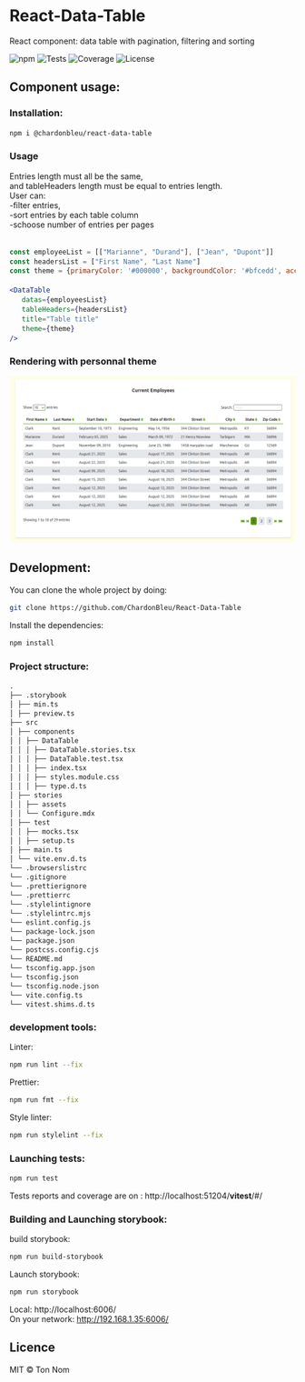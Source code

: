 # React-Data-Table
React component: data table with pagination, filtering and sorting

![npm](https://img.shields.io/npm/v/@chardonbleu/react-data-table)
![Tests](https://github.com/votre-username/votre-repo/workflows/CI/badge.svg)
![Coverage](https://img.shields.io/codecov/c/github/votre-username/votre-repo)
![License](https://img.shields.io/npm/l/@chardonbleu/react-data-table)
## Component usage:

   ### Installation:
   ```bash
   npm i @chardonbleu/react-data-table
   ```
   ### Usage 

Entries length must all be the same,  
 and tableHeaders length must be equal to entries length.  
 User can:   
    -filter entries,  
    -sort entries by each table column  
    -schoose number of entries per pages  
 
   
  ```jsx
 
  const employeeList = [["Marianne", "Durand"], ["Jean", "Dupont"]]
  const headersList = ["First Name", "Last Name"]
  const theme = {primaryColor: '#000000', backgroundColor: '#bfcedd', accentColor: '#3c56e7'}
 
  <DataTable
     datas={employeesList}
     tableHeaders={headersList}
     title="Table title"
     theme={theme}
  />
 
  ```

  ### Rendering with personnal theme

  ![HRNet](https://github.com/ChardonBleu/React-Data-Table/blob/main/src/public/DataTableExample.png)

## Development:

You can clone the whole project by doing:

```bash
git clone https://github.com/ChardonBleu/React-Data-Table
```

Install the dependencies:

```bash
npm install
```

### Project structure:

```
.
├── .storybook
│ ├── min.ts
│ ├── preview.ts
├── src
│ ├── components
│ │ ├── DataTable
│ │ │ ├── DataTable.stories.tsx
│ │ │ ├── DataTable.test.tsx
│ │ │ ├── index.tsx
│ │ │ ├── styles.module.css
│ │ │ ├── type.d.ts
│ ├── stories
│ │ ├── assets
│ │ └── Configure.mdx
│ ├── test
│ │ ├── mocks.tsx
│ │ ├── setup.ts
│ ├── main.ts
│ └── vite.env.d.ts
└── .browserslistrc
└── .gitignore
└── .prettierignore
└── .prettierrc
└── .stylelintignore
└── .stylelintrc.mjs
└── eslint.config.js
└── package-lock.json
└── package.json
└── postcss.config.cjs
└── README.md
└── tsconfig.app.json
└── tsconfig.json
└── tsconfig.node.json
└── vite.config.ts
└── vitest.shims.d.ts
```

### development tools:

Linter:
```bash
npm run lint --fix
```

Prettier:
```bash
npm run fmt --fix
```

Style linter:
```bash
npm run stylelint --fix
```

### Launching tests:

```bash
npm run test
```
Tests reports and coverage are on : http://localhost:51204/__vitest__/#/

### Building and Launching storybook:

build storybook:
```bash
npm run build-storybook
```

Launch storybook:
```bash
npm run storybook
```
Local: http://localhost:6006/  
On your network:  http://192.168.1.35:6006/   


## Licence  
MIT © Ton Nom